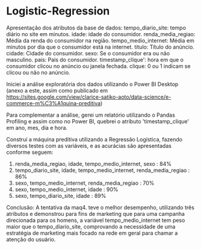 # Logistic-Regression
Apresentação dos atributos da base de dados:
tempo_diario_site: tempo diário no site em minutos.
idade: idade do consumidor.
renda_media_regiao: Média da renda do consumidor na região.
tempo_medio_internet: Média em minutos por dia que o consumidor está na internet.
titulo: Título do anúncio.
cidade: Cidade do consumidor.
sexo: Se o consumidor era ou não masculino.
pais: País do consumidor.
timestamp_clique': hora em que o consumidor clicou no anúncio ou janela fechada.
clique: 0 ou 1 indicam se clicou ou não no anúncio.


Iniciei a análise exploratória dos dados utilizando o Power BI Desktop (anexo a este, assim como publicado em https://sites.google.com/view/clarice-satiko-aoto/data-science/e-commerce-m%C3%A1quina-preditiva)

Para complementar a análise, gerei um relatório utilizando o Pandas Profiling e assim como no Power BI, quebrei o atributo 'timestamp_clique' em ano, mes, dia e hora.

Construí a máquina preditiva utilizando a Regressão Logística, fazendo diversos testes com as variáveis, e as acurácias são apresentadas conforme seguem:
1) renda_media_regiao, idade, tempo_medio_internet, sexo : 84%
2) tempo_diario_site, idade, tempo_medio_internet, renda_media_regiao : 86%
3) sexo, tempo_medio_internet, renda_media_regiao : 70%
4) sexo, tempo_medio_internet, idade : 90%
5) sexo, tempo_diario_site, idade : 89%

Conclusão: A tentativa da maq4. teve o melhor desempenho, utilizando três atributos e demonstrou para fins de marketing que para uma campanha direcionada para os homens, a variável tempo_medio_internet tem peso maior que o tempo_diario_site, comprovando a necessidade de uma estratégia de marketing mais focado na rede em geral para chamar a atenção do usuário.

